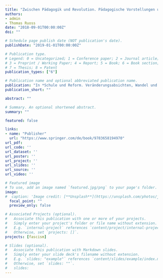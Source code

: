 ```yaml
---
title: "Zwischen Pädagogik und Revolution. Pädagogische Vorstellungen und Praktiken des schweizerischen Frontismus der 1930er-Jahre"
authors:
- admin
- Thomas Ruoss
date: "2018-09-01T00:00:00Z"
doi: ""

# Schedule page publish date (NOT publication's date).
publishDate: "2019-01-01T00:00:00Z"

# Publication type.
# Legend: 0 = Uncategorized; 1 = Conference paper; 2 = Journal article;
# 3 = Preprint / Working Paper; 4 = Report; 5 = Book; 6 = Book section;
# 7 = Thesis; 8 = Patent
publication_types: ["6"]

# Publication name and optional abbreviated publication name.
publication: "In *Schule und Reform. Veränderungsabsichten, Wandel und Folgeprobleme*, eds. Flavian Imlig, Lukas Lehmann, Karin Manz (117-131). Wiesbaden: Springer VS"
publication_short: ""

abstract: ""

# Summary. An optional shortened abstract.
summary: ""

featured: false

links:
- name: "Publisher"
  url: "https://www.springer.com/de/book/9783658194970"
url_pdf: 
url_code: ''
url_dataset: ''
url_poster: ''
url_project: ''
url_slides: ''
url_source: ''
url_video: ''

# Featured image
# To use, add an image named `featured.jpg/png` to your page's folder. 
image:
#  caption: 'Image credit: [**Unsplash**](https://unsplash.com/photos/jdD8gXaTZsc)'
  focal_point: ""
  preview_only: false

# Associated Projects (optional).
#   Associate this publication with one or more of your projects.
#   Simply enter your project's folder or file name without extension.
#   E.g. `internal-project` references `content/project/internal-project/index.md`.
#   Otherwise, set `projects: []`.
projects: [fascism]

# Slides (optional).
#   Associate this publication with Markdown slides.
#   Simply enter your slide deck's filename without extension.
#   E.g. `slides: "example"` references `content/slides/example/index.md`.
#   Otherwise, set `slides: ""`.
#   slides:
---
```


